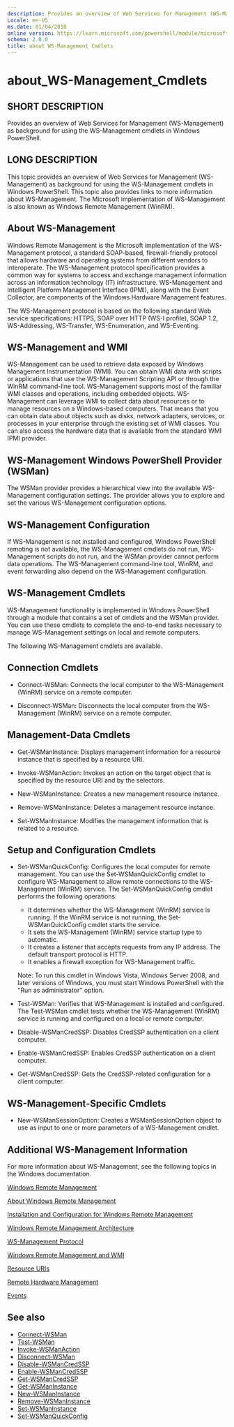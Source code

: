 ```yaml
---
description: Provides an overview of Web Services for Management (WS-Management) as background for using the WS-Management cmdlets in Windows PowerShell.
Locale: en-US
ms.date: 01/04/2018
online version: https://learn.microsoft.com/powershell/module/microsoft.wsman.management/about/about_ws-management_cmdlets?view=powershell-7.2&WT.mc_id=ps-gethelp
schema: 2.0.0
title: about WS-Management Cmdlets
---
```


# about_WS-Management_Cmdlets

## SHORT DESCRIPTION

Provides an overview of Web Services for Management (WS-Management) as
background for using the WS-Management cmdlets in Windows PowerShell.

## LONG DESCRIPTION

This topic provides an overview of Web Services for Management (WS-Management)
as background for using the WS-Management cmdlets in Windows PowerShell. This
topic also provides links to more information about WS-Management. The
Microsoft implementation of WS-Management is also known as Windows Remote
Management (WinRM).

## About WS-Management

Windows Remote Management is the Microsoft implementation of the WS-Management
protocol, a standard SOAP-based, firewall-friendly protocol that allows
hardware and operating systems from different vendors to interoperate. The
WS-Management protocol specification provides a common way for systems to
access and exchange management information across an information technology
(IT) infrastructure. WS-Management and Intelligent Platform Management
Interface (IPMI), along with the Event Collector, are components of the
Windows Hardware Management features.

The WS-Management protocol is based on the following standard Web service
specifications: HTTPS, SOAP over HTTP (WS-I profile), SOAP 1.2, WS-Addressing,
WS-Transfer, WS-Enumeration, and WS-Eventing.

## WS-Management and WMI

WS-Management can be used to retrieve data exposed by Windows Management
Instrumentation (WMI). You can obtain WMI data with scripts or applications
that use the WS-Management Scripting API or through the WinRM command-line
tool. WS-Management supports most of the familiar WMI classes and operations,
including embedded objects. WS-Management can leverage WMI to collect data
about resources or to manage resources on a Windows-based computers. That
means that you can obtain data about objects such as disks, network adapters,
services, or processes in your enterprise through the existing set of WMI
classes. You can also access the hardware data that is available from the
standard WMI IPMI provider.

## WS-Management Windows PowerShell Provider (WSMan)

The WSMan provider provides a hierarchical view into the available
WS-Management configuration settings. The provider allows you to explore and
set the various WS-Management configuration options.

## WS-Management Configuration

If WS-Management is not installed and configured, Windows PowerShell remoting
is not available, the WS-Management cmdlets do not run, WS-Management scripts
do not run, and the WSMan provider cannot perform data operations. The
WS-Management command-line tool, WinRM, and event forwarding also depend on
the WS-Management configuration.

## WS-Management Cmdlets

WS-Management functionality is implemented in Windows PowerShell through a
module that contains a set of cmdlets and the WSMan provider. You can use
these cmdlets to complete the end-to-end tasks necessary to manage
WS-Management settings on local and remote computers.

The following WS-Management cmdlets are available.

## Connection Cmdlets

- Connect-WSMan: Connects the local computer to the WS-Management (WinRM)
  service on a remote computer.

- Disconnect-WSMan: Disconnects the local computer from the WS-Management
  (WinRM) service on a remote computer.

## Management-Data Cmdlets

- Get-WSManInstance: Displays management information for a resource instance
  that is specified by a resource URI.

- Invoke-WSManAction: Invokes an action on the target object that is specified
  by the resource URI and by the selectors.

- New-WSManInstance: Creates a new management resource instance.

- Remove-WSManInstance: Deletes a management resource instance.

- Set-WSManInstance: Modifies the management information that is related to a
  resource.

## Setup and Configuration Cmdlets

- Set-WSManQuickConfig: Configures the local computer for remote management.
  You can use the Set-WSManQuickConfig cmdlet to configure WS-Management to
  allow remote connections to the WS-Management (WinRM) service. The
  Set-WSManQuickConfig cmdlet performs the following operations:
  - It determines whether the WS-Management (WinRM) service is running. If the
    WinRM service is not running, the Set-WSManQuickConfig cmdlet starts the
    service.
  - It sets the WS-Management (WinRM) service startup type to automatic.
  - It creates a listener that accepts requests from any IP address. The
    default transport protocol is HTTP.
  - It enables a firewall exception for WS-Management traffic.

  Note: To run this cmdlet in Windows Vista, Windows Server 2008, and later
  versions of Windows, you must start Windows PowerShell with the "Run as
  administrator" option.

- Test-WSMan: Verifies that WS-Management is installed and configured. The
  Test-WSMan cmdlet tests whether the WS-Management (WinRM) service is running
  and configured on a local or remote computer.

- Disable-WSManCredSSP: Disables CredSSP authentication on a client computer.

- Enable-WSManCredSSP: Enables CredSSP authentication on a client computer.

- Get-WSManCredSSP: Gets the CredSSP-related configuration for a client
  computer.

## WS-Management-Specific Cmdlets

- New-WSManSessionOption: Creates a WSManSessionOption object to use as input
  to one or more parameters of a WS-Management cmdlet.

## Additional WS-Management Information

For more information about WS-Management, see the following topics in the
Windows documentation.

[Windows Remote Management](/windows/win32/winrm/portal)

[About Windows Remote Management](/windows/win32/winrm/about-windows-remote-management)

[Installation and Configuration for Windows Remote Management](/windows/win32/winrm/installation-and-configuration-for-windows-remote-management)

[Windows Remote Management Architecture](/windows/win32/winrm/windows-remote-management-architecture)

[WS-Management Protocol](/windows/win32/winrm/ws-management-protocol)

[Windows Remote Management and WMI](/windows/win32/winrm/windows-remote-management-and-wmi)

[Resource URIs](/windows/win32/winrm/resource-uris)

[Remote Hardware Management](/windows/win32/winrm/remote-hardware-management)

[Events](/windows/win32/winrm/events)

## See also

- [Connect-WSMan](xref:Microsoft.WSMan.Management.Connect-WSMan)
- [Test-WSMan](xref:Microsoft.WSMan.Management.Test-WSMan)
- [Invoke-WSManAction](xref:Microsoft.WSMan.Management.Invoke-WSManAction)
- [Disconnect-WSMan](xref:Microsoft.WSMan.Management.Disconnect-WSMan)
- [Disable-WSManCredSSP](xref:Microsoft.WSMan.Management.Disable-WSManCredSSP)
- [Enable-WSManCredSSP](xref:Microsoft.WSMan.Management.Enable-WSManCredSSP)
- [Get-WSManCredSSP](xref:Microsoft.WSMan.Management.Get-WSManCredSSP)
- [Get-WSManInstance](xref:Microsoft.WSMan.Management.Get-WSManInstance)
- [New-WSManInstance](xref:Microsoft.WSMan.Management.New-WSManInstance)
- [Remove-WSManInstance](xref:Microsoft.WSMan.Management.Remove-WSManInstance)
- [Set-WSManInstance](xref:Microsoft.WSMan.Management.Set-WSManInstance)
- [Set-WSManQuickConfig](xref:Microsoft.WSMan.Management.Set-WSManQuickConfig)
